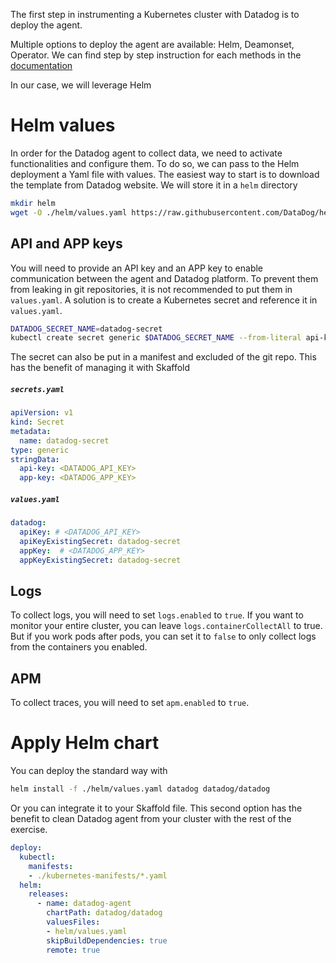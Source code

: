 The first step in instrumenting a Kubernetes cluster with Datadog is to deploy the agent.

Multiple options to deploy the agent are available: Helm, Deamonset, Operator. We can find step by step instruction for each methods in the [documentation](https://docs.datadoghq.com/fr/agent/kubernetes/?tab=helm#pagetitle)

In our case, we will leverage Helm

# Helm values

In order for the Datadog agent to collect data, we need to activate functionalities and configure them. To do so, we can pass to the Helm deployment a Yaml file with values.
The easiest way to start is to download the template from Datadog website. We will store it in a `helm` directory

```sh
mkdir helm
wget -O ./helm/values.yaml https://raw.githubusercontent.com/DataDog/helm-charts/master/charts/datadog/values.yaml
```

## API and APP keys

You will need to provide an API key and an APP key to enable communication between the agent and Datadog platform. To prevent them from leaking in git repositories, it is not recommended to put them in `values.yaml`. A solution is to create a Kubernetes secret and reference it in `values.yaml`.

```sh
DATADOG_SECRET_NAME=datadog-secret
kubectl create secret generic $DATADOG_SECRET_NAME --from-literal api-key="<DATADOG_API_KEY>" --namespace="default"
```

The secret can also be put in a manifest and excluded of the git repo. This has the benefit of managing it with Skaffold

##### **`secrets.yaml`**
```yaml
apiVersion: v1
kind: Secret
metadata:
  name: datadog-secret
type: generic
stringData:
  api-key: <DATADOG_API_KEY>
  app-key: <DATADOG_APP_KEY>
```

##### **`values.yaml`**
```yaml
datadog:
  apiKey: # <DATADOG_API_KEY>
  apiKeyExistingSecret: datadog-secret
  appKey:  # <DATADOG_APP_KEY>
  appKeyExistingSecret: datadog-secret
```

## Logs

To collect logs, you will need to set `logs.enabled` to `true`. If you want to monitor your entire cluster, you can leave `logs.containerCollectAll` to true. But if you work pods after pods, you can set it to `false` to only collect logs from the containers you enabled. 

## APM

To collect traces, you will need to set `apm.enabled` to `true`.

# Apply Helm chart

You can deploy the standard way with

```sh
helm install -f ./helm/values.yaml datadog datadog/datadog
```

Or you can integrate it to your Skaffold file. This second option has the benefit to clean Datadog agent from your cluster with the rest of the exercise.

```yaml
deploy:
  kubectl:
    manifests:
    - ./kubernetes-manifests/*.yaml
  helm:
    releases:
      - name: datadog-agent
        chartPath: datadog/datadog
        valuesFiles: 
        - helm/values.yaml
        skipBuildDependencies: true
        remote: true
```